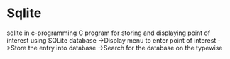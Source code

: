 # Sqlite
sqlite in c-programming
C program for storing and displaying point of interest using SQLite database
->Display menu to enter point of interest
->Store the entry into database
->Search for the database on the typewise

